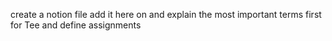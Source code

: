 create a notion file add it here on and explain the most important terms first for Tee and define assignments